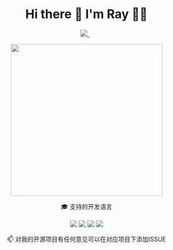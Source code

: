 
<h1 align='center'>
  Hi there 👋 I'm Ray 👨‍💻
</h1>

<p align='center'>
  
  <a href="mailto:ray-jin@outlook.com">
    <img src="https://img.shields.io/badge/Gmail-D14836?style=for-the-badge&logo=gmail&logoColor=white" />        
  </a>&nbsp;&nbsp;
  
</p>

<p align='center'>
  <a href="#"><img src="https://github-readme-stats.vercel.app/api?username=RayJinStudio&show_icons=true&count_private=true&theme=dark" width="350"></a>
</p>

<p align='center'>
  🎓 支持的开发语言<br/><br/>
  <img src="https://img.shields.io/badge/Python-3776AB?style=for-the-badge&logo=python&logoColor=white" />
  <img src="https://img.shields.io/badge/C-323330?style=for-the-badge&logo=c&logoColor=F7DF1E" />
  <img src="https://img.shields.io/badge/Java-00ADD8?style=for-the-badge&logo=java&logoColor=white" />
  <img src="https://img.shields.io/badge/PyTorch-EE4C2C?style=for-the-badge&logo=PyTorch&logoColor=white" />
</p>


<p align='center'>
  📫 对我的开源项目有任何意见可以在对应项目下添加ISSUE
</p>

